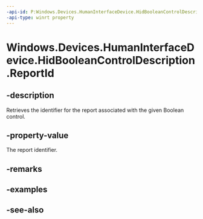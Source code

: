 ----api-id: P:Windows.Devices.HumanInterfaceDevice.HidBooleanControlDescription.ReportId
-api-type: winrt property
---<!-- Property syntaxpublic ushort ReportId { get; }--># Windows.Devices.HumanInterfaceDevice.HidBooleanControlDescription.ReportId## -descriptionRetrieves the identifier for the report associated with the given Boolean control.## -property-valueThe report identifier.## -remarks## -examples## -see-also